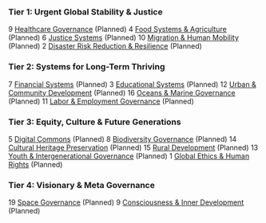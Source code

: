 ### Tier 1: Urgent Global Stability & Justice
9  [Healthcare Governance](/framework/docs/implementation/healthcare) (Planned)
4  [Food Systems & Agriculture](/framework/docs/implementation/food) (Planned)
6  [Justice Systems](/framework/docs/implementation/justice) (Planned)
10 [Migration & Human Mobility](/framework/docs/implementation/migration) (Planned)
2  [Disaster Risk Reduction & Resilience](/framework/docs/implementation/disaster) (Planned)

### Tier 2: Systems for Long-Term Thriving
7  [Financial Systems](/framework/docs/implementation/finance) (Planned)
3  [Educational Systems](/framework/docs/implementation/education) (Planned)
12 [Urban & Community Development](/framework/docs/implementation/urban) (Planned)
16 [Oceans & Marine Governance](/framework/docs/implementation/oceans) (Planned)
11 [Labor & Employment Governance](/framework/docs/implementation/labor) (Planned)

### Tier 3: Equity, Culture & Future Generations
5  [Digital Commons](/framework/docs/implementation/digital) (Planned)
8  [Biodiversity Governance](/framework/docs/implementation/biodiversity) (Planned)
14 [Cultural Heritage Preservation](/framework/docs/implementation/culture) (Planned)
15 [Rural Development](/framework/docs/implementation/rural) (Planned)
13 [Youth & Intergenerational Governance](/framework/docs/implementation/youth) (Planned)
1  [Global Ethics & Human Rights](/framework/docs/implementation/ethics) (Planned)

### Tier 4: Visionary & Meta Governance
19 [Space Governance](/framework/docs/implementation/space) (Planned)
9  [Consciousness & Inner Development](/framework/docs/implementation/consciousness) (Planned)

